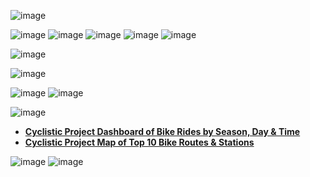 ![image](https://user-images.githubusercontent.com/110440545/185351124-a89a0cde-1958-46dd-90aa-32007ee929a3.png)

![image](https://user-images.githubusercontent.com/110440545/185774783-040d6e35-d3ff-485a-8ee9-f5301ce3eab2.png)
![image](https://user-images.githubusercontent.com/110440545/185743670-7afd9b5f-644e-443f-8681-581eb5312b9c.png)
![image](https://user-images.githubusercontent.com/110440545/185774474-479038b8-0d83-4a61-ae0b-8c645896d2af.png)
![image](https://user-images.githubusercontent.com/110440545/185775189-2fc702d4-5e6b-4f6e-be66-ae15bfa33df9.png)
![image](https://user-images.githubusercontent.com/110440545/185775234-5bb8a37a-6ff9-4453-9226-f5f50280e219.png)

![image](https://user-images.githubusercontent.com/110440545/185775284-49ee852a-bb26-48f1-9b73-70c941787e80.png)

![image](https://user-images.githubusercontent.com/110440545/185775318-cf80f01d-66c6-4d03-b8fd-65682cb46a30.png)

![image](https://user-images.githubusercontent.com/110440545/185775341-2330f5a9-5037-4980-8d49-b44bbe060aaf.png)
![image](https://user-images.githubusercontent.com/110440545/185775370-2731875b-5f36-448f-b4e0-7f6484fe9fc8.png)









![image](https://user-images.githubusercontent.com/110440545/185773735-14fd2a51-26cc-43dd-a5e7-6120546478f1.png)
* **[Cyclistic Project Dashboard of Bike Rides by Season, Day & Time](https://public.tableau.com/views/CyclisticProjectDashboardofBikeRidesbySeasonDayTime/DashboardRidesbyMonthDayTime?:language=en-US&:display_count=n&:origin=viz_share_link)**
* **[Cyclistic Project Map of Top 10 Bike Routes & Stations](https://public.tableau.com/views/CyclisticProjectMapofTop10BikeRoutesStations/DashboardMap?:language=en-US&:display_count=n&:origin=viz_share_link)**

![image](https://user-images.githubusercontent.com/110440545/185773567-59f18dc4-50a7-47f9-9809-bfad1091c165.png)
![image](https://user-images.githubusercontent.com/110440545/185773617-7f4421fd-e99b-47ee-b5cc-da0126abbd57.png)
